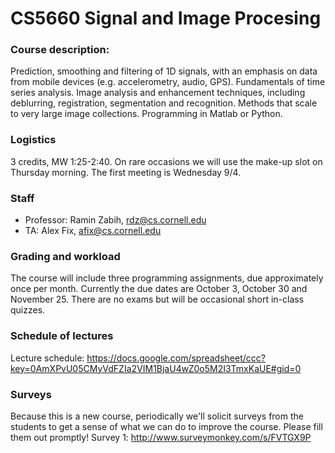CS5660 Signal and Image Procesing
===========================


### Course description: 
Prediction, smoothing and filtering of 1D signals, with an emphasis on data from mobile devices (e.g. accelerometry, audio, GPS). Fundamentals of time series analysis. Image analysis and enhancement techniques, including deblurring, registration, segmentation and recognition. Methods that scale to very large image collections. Programming in Matlab or Python. 

### Logistics
3 credits, MW 1:25-2:40. On rare occasions we will use the make-up slot on Thursday morning. The first meeting is Wednesday 9/4.

### Staff
* Professor: Ramin Zabih, rdz@cs.cornell.edu
* TA: Alex Fix, afix@cs.cornell.edu

### Grading and workload
The course will include three programming assignments, due approximately once per month. Currently the due dates are October 3, October 30 and November 25. There are no exams but will be occasional short in-class quizzes.


### Schedule of lectures
Lecture schedule: https://docs.google.com/spreadsheet/ccc?key=0AmXPvU05CMyVdFZIa2VIM1BjaU4wZ0o5M2I3TmxKaUE#gid=0

### Surveys
Because this is a new course, periodically we'll solicit surveys from the students to get a sense of what we can do to improve the course. Please fill them out promptly!
Survey 1: http://www.surveymonkey.com/s/FVTGX9P
